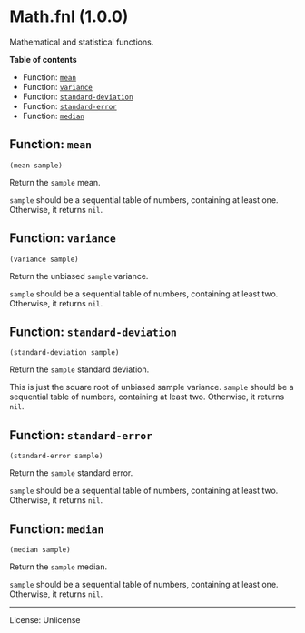 # Math.fnl (1.0.0)

Mathematical and statistical functions.

**Table of contents**

- Function: [`mean`](#function-mean)
- Function: [`variance`](#function-variance)
- Function: [`standard-deviation`](#function-standard-deviation)
- Function: [`standard-error`](#function-standard-error)
- Function: [`median`](#function-median)

## Function: `mean`

```
(mean sample)
```

Return the `sample` mean.

`sample` should be a sequential table of numbers, containing at least one.
Otherwise, it returns `nil`.

## Function: `variance`

```
(variance sample)
```

Return the unbiased `sample` variance.

`sample` should be a sequential table of numbers, containing at least two.
Otherwise, it returns `nil`.

## Function: `standard-deviation`

```
(standard-deviation sample)
```

Return the `sample` standard deviation.

This is just the square root of unbiased sample variance.
`sample` should be a sequential table of numbers, containing at least two.
Otherwise, it returns `nil`.

## Function: `standard-error`

```
(standard-error sample)
```

Return the `sample` standard error.

`sample` should be a sequential table of numbers, containing at least two.
Otherwise, it returns `nil`.

## Function: `median`

```
(median sample)
```

Return the `sample` median.

`sample` should be a sequential table of numbers, containing at least one.
Otherwise, it returns `nil`.

---

License: Unlicense

<!-- Generated with Fnldoc 1.1.0-dev-66c2ee5
     https://sr.ht/~m15a/fnldoc/ -->

